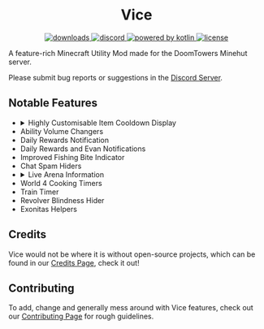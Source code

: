<h1 align="center">Vice</h1>
<div align="center">
	<a href="https://github.com/Oxyopiia/ViceMod/releases" target="_blank">
    		<img alt="downloads" src="https://img.shields.io/github/v/release/Oxyopiia/ViceMod?color=4166f5&style=for-the-badge"/>
  	</a>
	<a href="[https://discord.gg/7nb9KcZHug](https://discord.gg/7nb9KcZHug)" target="_blank">
   		<img alt="discord" src="https://img.shields.io/discord/1146499076033097808?color=9089DA&logo=discord&style=for-the-badge"/>
  	</a>
	<a href="[https://github.com/Oxyopiia/ViceMod/blob/main/LICENSE](https://kotlinlang.org/)" target="_blank">
    		<img alt="powered by kotlin" src="https://img.shields.io/badge/Made%20With-Kotlin-orange?style=for-the-badge&logo=kotlin&logocolor=white"/>
  	</a>
  	<a href="https://github.com/Oxyopiia/ViceMod/blob/main/LICENSE" target="_blank">
    		<img alt="license" src="https://img.shields.io/github/license/Oxyopiia/ViceMod?color=4166f5&style=for-the-badge"/>
  	</a>
</div>

A feature-rich Minecraft Utility Mod made for the DoomTowers Minehut server.

Please submit bug reports or suggestions in the [Discord Server](https://discord.gg/7nb9KcZHug).

## Notable Features
<ul>
	<li><details><summary>Highly Customisable Item Cooldown Display</summary>
	Renders a cooldown background for specific DoomTowers items, such as the Burger Blade, in the hotbar.<br />
	- 4 Unique Display Modes: Vanilla, Static, Fade, and Text Only,<br />
	- A toggleable timer to accompany the background,<br />
	- A toggleable timer next to the crosshair for quick viewing,<br />
	- A toggle to display if a Cooldown is locked behind an unequipped set.<br />
</details></li>
	<li>Ability Volume Changers</li>
	<li>Daily Rewards Notification </li>
 	<li>Daily Rewards and Evan Notifications</li>
	<li>Improved Fishing Bite Indicator</li>
	<li>Chat Spam Hiders</li>
	<li><details><summary>Live Arena Information</summary>
	Displays useful statistics on-screen during an Arena session, with many optional settings for customisability:
	- Wave Time
	- Mobs Remaining
	- Mob Effects
	- Projected Drops and Drop Rates
</details></li>
	<li>World 4 Cooking Timers</li>
 	<li>Train Timer</li>
	<li>Revolver Blindness Hider</li>
	<li>Exonitas Helpers</li>
</ul>

## Credits
Vice would not be where it is without open-source projects, which can be found in our [Credits Page](https://github.com/Oxyopiia/ViceMod/blob/master/CREDITS.md "Credits"), check it out!

## Contributing
To add, change and generally mess around with Vice features, check out our [Contributing Page](https://github.com/Oxyopiia/ViceMod/blob/master/CONTRIBUTING.md "Contributing") for rough guidelines.
